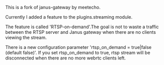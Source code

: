 This is a fork of janus-gateway by meetecho.

Currently I added a feature to the plugins.streaming module.

The feature is called 'RTSP-on-demand'.The goal is not to waste a traffic
between the RTSP server and Janus gateway when there are no clients viewing the stream. 

There is a new configuration parameter 'rtsp_on_demand = true|false (default false)'.
If you set rtsp_on_demand to true, rtsp stream will be disconnected
when there are no more webrtc clients left.
